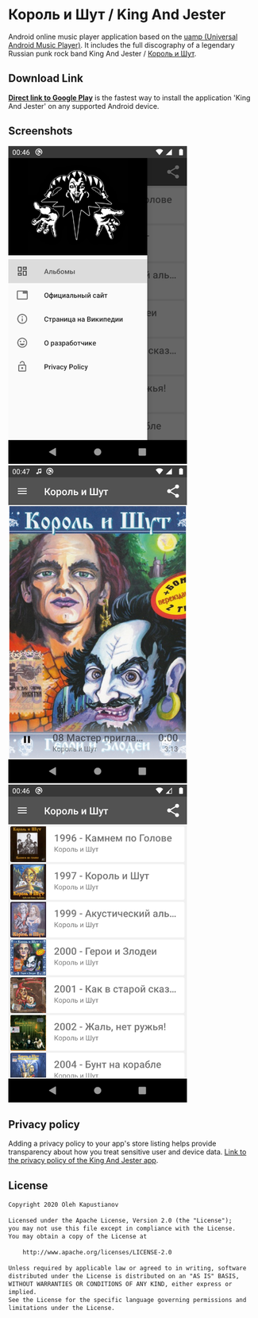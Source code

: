 Король и Шут / King And Jester
=====================================

Android online music player application based on the [uamp (Universal Android Music Player)](https://github.com/android/uamp). 
It includes the full discography of a legendary Russian punk rock band King And Jester / [Король и Шут](https://ru.wikipedia.org/wiki/%D0%9A%D0%BE%D1%80%D0%BE%D0%BB%D1%8C_%D0%B8_%D0%A8%D1%83%D1%82).

## Download Link

[__Direct link to Google Play__](https://play.google.com/store/apps/details?id=com.olehka.korolishut) is the fastest way to install the application 'King And Jester' on any supported Android device.

## Screenshots

<img src="https://raw.githubusercontent.com/Android-Music-Player-Apps/korol-i-shut/master/screenshots/Screenshot_1583966809.png" width="360" height="640"> <img src="https://raw.githubusercontent.com/Android-Music-Player-Apps/korol-i-shut/master/screenshots/Screenshot_1583966836.png" width="360" height="640"> <img src="https://github.com/Android-Music-Player-Apps/korol-i-shut/raw/master/screenshots/Screenshot_1583966804.png" width="360" height="640">

## Privacy policy

Adding a privacy policy to your app's store listing helps provide transparency about how you treat sensitive user and device data.
[Link to the privacy policy of the King And Jester app](privacy_policy.html).

## License

    Copyright 2020 Oleh Kapustianov

    Licensed under the Apache License, Version 2.0 (the "License");
    you may not use this file except in compliance with the License.
    You may obtain a copy of the License at

        http://www.apache.org/licenses/LICENSE-2.0

    Unless required by applicable law or agreed to in writing, software
    distributed under the License is distributed on an "AS IS" BASIS,
    WITHOUT WARRANTIES OR CONDITIONS OF ANY KIND, either express or implied.
    See the License for the specific language governing permissions and
    limitations under the License.
